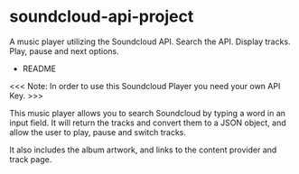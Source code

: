 # soundcloud-api-project
A music player utilizing the Soundcloud API. Search the API. Display tracks. Play, pause and next options.

* README

<<< Note: In order to use this Soundcloud Player you need your own API Key. >>>

This music player allows you to search Soundcloud by typing a word in an input field. It will return the tracks and convert them to a JSON object, and allow the user to play, pause and switch tracks.

It also includes the album artwork, and links to the content provider and track page.
